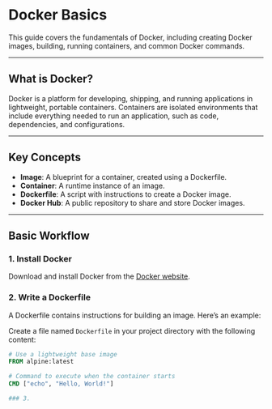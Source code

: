 # Docker Basics

This guide covers the fundamentals of Docker, including creating Docker images, building, running containers, and common Docker commands.

---

## What is Docker?

Docker is a platform for developing, shipping, and running applications in lightweight, portable containers. Containers are isolated environments that include everything needed to run an application, such as code, dependencies, and configurations.

---

## Key Concepts

- **Image**: A blueprint for a container, created using a Dockerfile.
- **Container**: A runtime instance of an image.
- **Dockerfile**: A script with instructions to create a Docker image.
- **Docker Hub**: A public repository to share and store Docker images.

---

## Basic Workflow

### 1. Install Docker

Download and install Docker from the [Docker website](https://www.docker.com/get-started).

### 2. Write a Dockerfile

A Dockerfile contains instructions for building an image. Here’s an example:

Create a file named `Dockerfile` in your project directory with the following content:

```dockerfile
# Use a lightweight base image
FROM alpine:latest

# Command to execute when the container starts
CMD ["echo", "Hello, World!"]

### 3.
